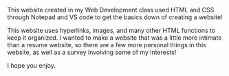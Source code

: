 This website created in my Web Development class used HTML and CSS through Notepad and VS code to get the basics down of creating a website!

This website uses hyperlinks, images, and many other HTML functions to keep it organized.
I wanted to make a website that was a little more intimate than a resume website, so there are a few more personal things in this website, as well as a survey involving some of my interests!

I hope you enjoy.
